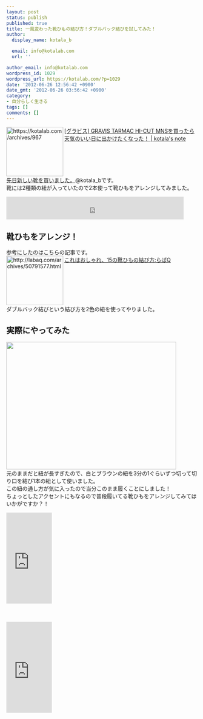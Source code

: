 ```yaml
---
layout: post
status: publish
published: true
title: 一風変わった靴ひもの結び方！ダブルバック結びを試してみた！
author:
  display_name: kotala_b

  email: info@kotalab.com
  url: ''

author_email: info@kotalab.com
wordpress_id: 1029
wordpress_url: https://kotalab.com/?p=1029
date: '2012-06-26 12:56:42 +0900'
date_gmt: '2012-06-26 03:56:42 +0900'
category:
- 自分らしく生きる
tags: []
comments: []
---
```

<p><a href="https://kotalab.com/gravis-tarmac-hi-cut-mns" target="_blank"><img title="[グラビス] GRAVIS TARMAC HI-CUT MNSを買ったら天気のいい日に出かけたくなった！ | kotala's note" src="https://capture.heartrails.com/150x130?https://kotalab.com/gravis-tarmac-hi-cut-mns" alt="https://kotalab.com/archives/967" width="150" height="130" align="left" /></a><a href="https://kotalab.com/gravis-tarmac-hi-cut-mns" title="[グラビス] GRAVIS TARMAC HI-CUT MNSを買ったら天気のいい日に出かけたくなった！" target="_blank">[グラビス] GRAVIS TARMAC HI-CUT MNSを買ったら天気のいい日に出かけたくなった！ | kotala's note</a><br style="clear:both;" /><a href="https://kotalab.com/gravis-tarmac-hi-cut-mns" title="[グラビス] GRAVIS TARMAC HI-CUT MNSを買ったら天気のいい日に出かけたくなった！" target="_blank">先日新しい靴を買いました。</a>@kotala_bです。<br />
靴には2種類の紐が入っていたので2本使って靴ひもをアレンジしてみました。<br />
<!--more--></p>
<p><iframe src="https://ws-fe.assoc-amazon.com/widgets/cm?t=same-22&o=9&p=13&l=ur1&category=special_apparel&f=ifr" width="468" height="60" scrolling="no" border="0" marginwidth="0" style="border:none;" frameborder="0"></iframe></p>
<h2>靴ひもをアレンジ！</h2>
<p>参考にしたのはこちらの記事です。<br />
<a href="http://labaq.com/archives/50791577.html" target="_blank"><img title="これはおしゃれ、15の靴ひもの結び方:らばQ" src="https://capture.heartrails.com/150x130?http://labaq.com/archives/50791577.html" alt="http://labaq.com/archives/50791577.html" width="150" height="130" align="left" /></a><a href="http://labaq.com/archives/50791577.html" target="_blank">これはおしゃれ、15の靴ひもの結び方:らばQ</a><br style="clear:both;" />ダブルバック結びという結び方を2色の紐を使ってやりました。</p>
<h2>実際にやってみた</h2>
<p><a href="https://kotalab.com/wp-content/uploads/shoes_120624_07.jpg" target="_blank"><img src="https://kotalab.com/wp-content/uploads/shoes_120624_07.jpg" alt="" title="shoes_120624_07" width="448" height="336" class="alignnone size-full wp-image-984" /></a><br />
元のままだと紐が長すぎたので、白とブラウンの紐を3分の1ぐらいずつ切って切り口を結び1本の紐として使いました。<br />
この紐の通し方が気に入ったので当分このまま履くことにしました！<br />
ちょっとしたアクセントにもなるので普段履いてる靴ひもをアレンジしてみてはいかがですか？！</p>
<p><iframe src="https://ws-fe.assoc-amazon.com/widgets/cm?t=same-22&o=9&p=8&l=as1&asins=B005D5QBA0&ref=tf_til&fc1=000000&IS2=1&lt1=_blank&m=amazon&lc1=A3A30E&bc1=FFFFFF&bg1=FFFFFF&f=ifr" style="width:120px;height:240px;" scrolling="no" marginwidth="0" marginheight="0" frameborder="0"></iframe></p>
<p>　</p>
<p><iframe src="https://ws-fe.assoc-amazon.com/widgets/cm?t=same-22&o=9&p=8&l=as1&asins=B004WMSN0G&ref=tf_til&fc1=000000&IS2=1&lt1=_blank&m=amazon&lc1=A3A30E&bc1=FFFFFF&bg1=FFFFFF&f=ifr" style="width:120px;height:240px;" scrolling="no" marginwidth="0" marginheight="0" frameborder="0"></iframe></p>
